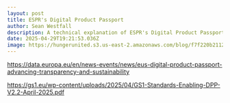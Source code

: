 ```yaml
---
layout: post
title: ESPR's Digital Product Passport
author: Sean Westfall
description: A technical explanation of ESPR's Digital Product Passport
date: 2025-04-29T19:21:53.036Z
image: https://hungerunited.s3.us-east-2.amazonaws.com/blog/f7f220b2112f0f2e4eba0f9ff5cddc2e529293d0-721x408-boxed.png
---
```

<https://data.europa.eu/en/news-events/news/eus-digital-product-passport-advancing-transparency-and-sustainability>

<https://gs1.eu/wp-content/uploads/2025/04/GS1-Standards-Enabling-DPP-V2.2-April-2025.pdf>

[](https://gs1.eu/wp-content/uploads/2025/04/GS1-Standards-Enabling-DPP-V2.2-April-2025.pdf)

[](https://gs1.eu/wp-content/uploads/2025/04/GS1-Standards-Enabling-DPP-V2.2-April-2025.pdf)
